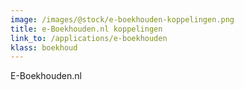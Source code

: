 ```yaml
---
image: /images/@stock/e-boekhouden-koppelingen.png
title: e-Boekhouden.nl koppelingen
link_to: /applications/e-boekhouden
klass: boekhoud
---
```

E-Boekhouden.nl